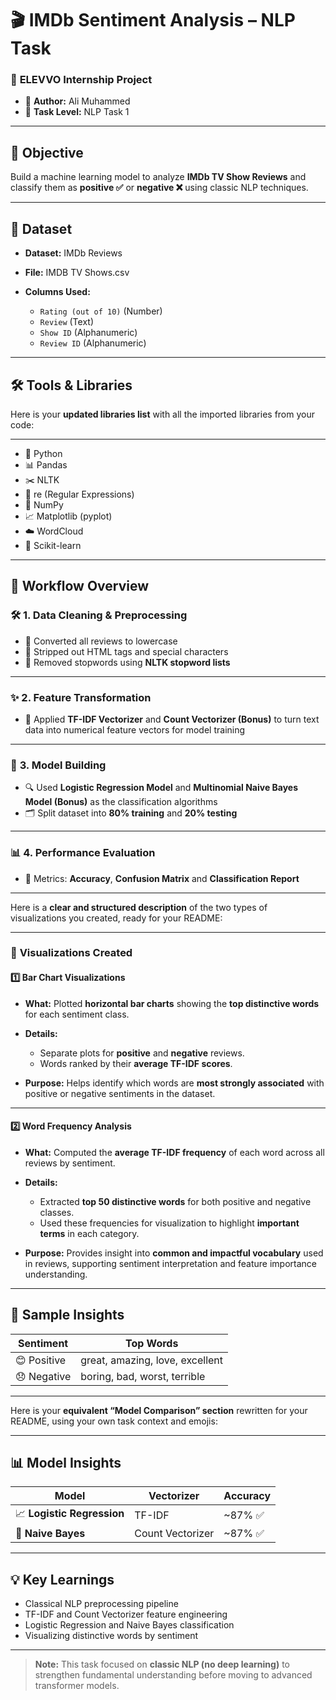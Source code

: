 # 🎬 IMDb Sentiment Analysis – NLP Task

### 🚀 **ELEVVO Internship Project**

* 👤 **Author:** Ali Muhammed
* 📝 **Task Level:** NLP Task 1

---

## 🎯 **Objective**

Build a machine learning model to analyze **IMDb TV Show Reviews** and classify them as **positive ✅** or **negative ❌** using classic NLP techniques.

---

## 📁 **Dataset**

* **Dataset:** IMDb Reviews
* **File:** IMDB TV Shows.csv
* **Columns Used:**

  * `Rating (out of 10)` (Number)
  * `Review` (Text)
  * `Show ID` (Alphanumeric)
  * `Review ID` (Alphanumeric)

---

## 🛠 **Tools & Libraries**

Here is your **updated libraries list** with all the imported libraries from your code:

---

* 🐍 Python
* 📊 Pandas
* ✂️ NLTK
* 🔡 re (Regular Expressions)
* 🔢 NumPy
* 📈 Matplotlib (pyplot)
* ☁️ WordCloud
* 🤖 Scikit-learn

---

## 🔄 **Workflow Overview**

### 🛠️ **1. Data Cleaning & Preprocessing**

* 🔡 Converted all reviews to lowercase
* 🧹 Stripped out HTML tags and special characters
* 🚫 Removed stopwords using **NLTK stopword lists**

---

### ✨ **2. Feature Transformation**

* 🧮 Applied **TF-IDF Vectorizer** and **Count Vectorizer (Bonus)** to turn text data into numerical feature vectors for model training

---

### 🤖 **3. Model Building**

* 🔍 Used **Logistic Regression Model** and **Multinomial Naive Bayes Model (Bonus)** as the classification algorithms
* 🗂️ Split dataset into **80% training** and **20% testing**

---

### 📊 **4. Performance Evaluation**

* 🎯 Metrics: **Accuracy**, **Confusion Matrix** and **Classification Report**
---

Here is a **clear and structured description** of the two types of visualizations you created, ready for your README:

---

### 🎨 **Visualizations Created**

#### 1️⃣ **Bar Chart Visualizations**

* **What:** Plotted **horizontal bar charts** showing the **top distinctive words** for each sentiment class.
* **Details:**

  * Separate plots for **positive** and **negative** reviews.
  * Words ranked by their **average TF-IDF scores**.
* **Purpose:** Helps identify which words are **most strongly associated** with positive or negative sentiments in the dataset.

---

#### 2️⃣ **Word Frequency Analysis**

* **What:** Computed the **average TF-IDF frequency** of each word across all reviews by sentiment.
* **Details:**

  * Extracted **top 50 distinctive words** for both positive and negative classes.
  * Used these frequencies for visualization to highlight **important terms** in each category.
* **Purpose:** Provides insight into **common and impactful vocabulary** used in reviews, supporting sentiment interpretation and feature importance understanding.

---

## 🔎 **Sample Insights**

| Sentiment   | Top Words                       |
| ----------- | ------------------------------- |
| 😊 Positive | great, amazing, love, excellent |
| 😞 Negative | boring, bad, worst, terrible    |

---

Here is your **equivalent “Model Comparison” section** rewritten for your README, using your own task context and emojis:

---

## 📊 **Model Insights**

| **Model**                  | **Vectorizer** | **Accuracy**   |
| -------------------------- | -------------- | -------------- |
| 📈 **Logistic Regression** | TF-IDF         | \~87% ✅ |
| 🤖 **Naive Bayes**         | Count Vectorizer         | \~87% ✅       |

---

## 💡 **Key Learnings**

* Classical NLP preprocessing pipeline
* TF-IDF and Count Vectorizer feature engineering
* Logistic Regression and Naive Bayes classification
* Visualizing distinctive words by sentiment

---

> **Note:** This task focused on **classic NLP (no deep learning)** to strengthen fundamental understanding before moving to advanced transformer models.

